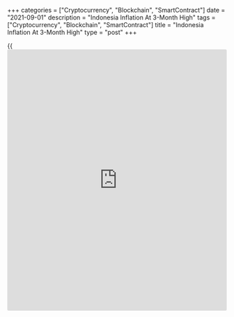 +++
categories = ["Cryptocurrency", "Blockchain", "SmartContract"]
date = "2021-09-01"
description = "Indonesia Inflation At 3-Month High"
tags = ["Cryptocurrency", "Blockchain", "SmartContract"]
title = "Indonesia Inflation At 3-Month High"
type = "post"
+++

{{<iframe id="large-banner" src="https://www.bounty.group/#slide=19.0" width="100%" height="600" scrolling="no" style="border: 0px solid rgb(216, 221, 230); border-radius: 3px;">}}

Indonesia's consumer prices increased to the highest in three months in
August, data from the statistics bureau showed on Wednesday.

Consumer prices rose 1.59 percent year-on-year in August, following a
1.52 percent increase in July. Economists had expected a 1.6 percent
rise.

The latest inflation was the highest since May, when it was 1.68
percent.

Core inflation was 1.31 percent in July, which was above the 1.30
percent economists had forecast.

On a monthly basis, consumer prices rose 0.03 percent in August, after a
0.08 percent growth in July. This was in line with economists'
expectation.

Education cost rose 1.2 percent yearly in August and prices for
[health][1] increased by 0.32 percent.

Prices for household equipment, equipment and routine maintenance gained
0.27 percent and those for food and beverages rose by 0.10 percent.

For comments and feedback [contact](https://www.playgroundfx.com/contact/): editorial@rtt[news](https://www.letsplayfx.com/blog/forex-news-website/).com

[Economic News][2]

 **What parts of the world are seeing the best (and worst) economic
performances lately? Click[here][3] to check out our [Econ Scorecard][3]
and find out! See up-to-the-moment [ranking](https://www.playgroundfx.com/blog/crypto-exchange-ranking/)s for the best and worst
performers in [GDP][4], [unemployment rate][5], [inflation][6] and much
more.**

   1. www.rtt[news](https://www.letsplayfx.com/blog/forex-news-website/).com/Content/Health.aspx
   2. www.rtt[news](https://www.letsplayfx.com/blog/forex-news-website/).com/Content/EconomicNews.aspx
   3. www.rtt[news](https://www.letsplayfx.com/blog/forex-news-website/).com/economic-scorecard/world-rank/PPI/highest-performance.aspx
   4. www.rtt[news](https://www.letsplayfx.com/blog/forex-news-website/).com/economic-scorecard/world-rank/GDP/highest-performance.aspx
   5. www.rtt[news](https://www.letsplayfx.com/blog/forex-news-website/).com/economic-scorecard/world-rank/unemployment-rate/lowest-performance.aspx
   6. www.rtt[news](https://www.letsplayfx.com/blog/forex-news-website/).com/economic-scorecard/world-rank/CPI/highest-performance.aspx